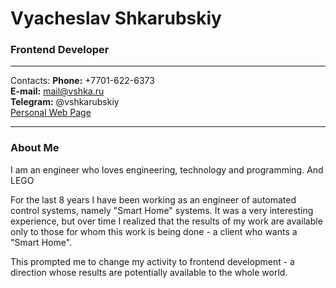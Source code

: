 # Vyacheslav Shkarubskiy

### Frontend Developer

---

Contacts:
**Phone:** +7701-622-6373<br>
**E-mail:** mail@vshka.ru<br>
**Telegram:** @vshkarubskiy<br>
[Personal Web Page](https://vshka.ru)

---

### About Me

I am an engineer who loves engineering, technology and programming. And LEGO<br>

For the last 8 years I have been working as an engineer of automated control systems, namely "Smart Home" systems. It was a very interesting experience, but over time I realized that the results of my work are available only to those for whom this work is being done - a client who wants a "Smart Home".<br>

This prompted me to change my activity to frontend development - a direction whose results are potentially available to the whole world.<br>